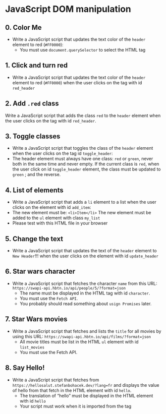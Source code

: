 # JavaScript DOM manipulation

## 0. Color Me
- Write a JavaScript script that updates the text color of the `header` element to red (`#FF0000`):
    - You must use `document.querySelector` to select the HTML tag

## 1. Click and turn red
- Write a JavaScript script that updates the text color of the `header` element to red (`#FF0000`) when the user clicks on the tag with id `red_header`

## 2. Add `.red` class
Write a JavaScript script that adds the class `red` to the `header` element when the user clicks on the tag with id `red_header`.

## 3. Toggle classes
- Write a JavaScript script that toggles the class of the `header` element when the user clicks on the tag id `toggle_header`:
- The header element must always have one class: `red` or `green`, never both in the same time and never empty. If the current class is `red`, when the user click on id `toggle_header` element, the class must be updated to `green` ; and the reverse.

## 4. List of elements
- Write a JavaScript script that adds a `li` element to a list when the user clicks on the element with id `add_item`:
- The new element must be: `<li>Item</li>` The new element must be added to the `ul` element with class `my_list`
- Please test with this HTML file in your browser

## 5. Change the text
- Write a JavaScript script that updates the text of the `header` element to `New Header`!!! when the user clicks on the element with id `update_header`

## 6. Star wars character
- Write a JavaScript script that fetches the character `name` from this URL: `https://swapi-api.hbtn.io/api/people/5/?format=json`
    - The name must be displayed in the HTML tag with id `character`.
    - You must use the `Fetch API`.
    - You probably should read something about `usign Promises` later.

## 7. Star Wars movies
- Write a JavaScript script that fetches and lists the `title` for all movies by using this URL: `https://swapi-api.hbtn.io/api/films/?format=json`
    - All movie titles must be list in the HTML `ul` element with id `list_movies`
    - You must use the Fetch API.

## 8. Say Hello!
- Write a JavaScript script that fetches from `https://hellosalut.stefanbohacek.dev/?lang=fr` and displays the value of hello from that fetch in the HTML element with id `hello`.
    - The translation of “hello” must be displayed in the HTML element with id `hello`
    - Your script must work when it is imported from the <head> tag
